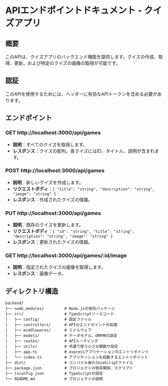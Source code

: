 # APIエンドポイントドキュメント - クイズアプリ

## 概要
このAPIは、クイズアプリのバックエンド機能を提供します。クイズの作成、取得、更新、および特定のクイズの画像の取得が可能です。

## 認証
このAPIを使用するためには、ヘッダーに有効なAPIトークンを含める必要があります。

## エンドポイント

### GET http://localhost:3000/api/games
- **説明**：すべてのクイズを取得します。
- **レスポンス**：クイズの配列。各クイズにはID、タイトル、説明が含まれます。

### POST http://localhost:3000/api/games
- **説明**：新しいクイズを作成します。
- **リクエストボディ**：`{ "title": "string", "description": "string", "image": "string" }`
- **レスポンス**：作成されたクイズの情報。

### PUT http://localhost:3000/api/games
- **説明**：既存のクイズを更新します。
- **リクエストボディ**：`{ "id": "string", "title": "string", "description": "string", "image": "string" }`
- **レスポンス**：更新されたクイズの情報。

### GET http://localhost:3000/api/games/:id/image
- **説明**：指定されたクイズの画像を取得します。
- **レスポンス**：画像データ。

## ディレクトリ構造
```
backend/
├── node_modules/         # Node.jsの依存パッケージ
├── src/                  # TypeScriptソースコード
│   ├── config/           # 設定ファイル
│   ├── controllers/      # APIのエンドポイントの処理
│   ├── middlewares/      # ミドルウェア
│   ├── models/           # データモデル、ORM用の設定
│   ├── routes/           # APIルーティング
│   ├── utils/            # 共通で使う小さな関数や設定
│   ├── app.ts            # expressアプリケーションのエントリポイント
│   └── index.ts          # アプリケーションを起動するエントリポイント
├── dist/                 # コンパイル後のJavaScriptファイル
├── package.json          # プロジェクトの依存関係、スクリプト
├── tsconfig.json         # TypeScriptの設定
└── README.md             # プロジェクトの説明
```
